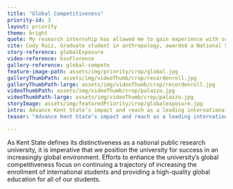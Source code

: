 ```yaml
---
title: "Global Competitiveness"
priority-id: 3
layout: priority
theme: bright
quote: My research internship has allowed me to gain experience with some invaluable molecular biology techniques that will expand my research capabilities.
cite: Cody Ruiz, Graduate student in anthropology, awarded a National Science Foundation EAPSI fellowship to study at the Primate Research Institute in Kyoto, Japan
story-reference: globalExposure
video-reference: ksuFlorence
gallery-reference: global-compete
feature-image-path: assets/img/priority/crop/global.jpg
galleryThumbPath: assets/img/videoThumb/crop/recordenroll.jpg
galleryThumbPath-large: assets/img/videoThumb/crop/recordenroll.jpg
videoThumbPath: assets/img/videoThumb/crop/palazzo.jpg
videoThumbPath-large: assets/img/videoThumb/crop/palazzo.jpg
storyImage: assets/img/featuredPriority/crop/globalexposure.jpg
intro: Advance Kent State’s impact and reach as a leading international university
teaser: "Advance Kent State’s impact and reach as a leading international university"

---
```


As Kent State defines its distinctiveness as a national public research university, it is imperative that we position the university for success in an increasingly global environment. Efforts to enhance the university’s global competitiveness focus on continuing a trajectory of increasing the enrollment of international students and providing a high-quality global education for all of our students.
